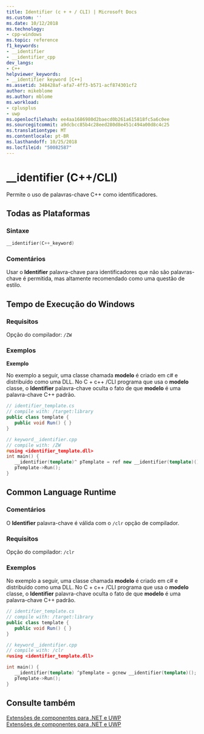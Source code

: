 ```yaml
---
title: Identifier (c + + / CLI) | Microsoft Docs
ms.custom: ''
ms.date: 10/12/2018
ms.technology:
- cpp-windows
ms.topic: reference
f1_keywords:
- __identifier
- __identifier_cpp
dev_langs:
- C++
helpviewer_keywords:
- __identifier keyword [C++]
ms.assetid: 348428af-afa7-4ff3-b571-acf874301cf2
author: mikeblome
ms.author: mblome
ms.workload:
- cplusplus
- uwp
ms.openlocfilehash: ee4aa1686980d2baecd0b261a615818fc5a6c0ee
ms.sourcegitcommit: a9dcbcc85b4c28eed280d8e451c494a00d8c4c25
ms.translationtype: MT
ms.contentlocale: pt-BR
ms.lasthandoff: 10/25/2018
ms.locfileid: "50082587"
---
```

# <a name="identifier-ccli"></a>__identifier (C++/CLI)

Permite o uso de palavras-chave C++ como identificadores.

## <a name="all-platforms"></a>Todas as Plataformas

### <a name="syntax"></a>Sintaxe

```cpp
__identifier(C++_keyword)
```

### <a name="remarks"></a>Comentários

Usar o **Identifier** palavra-chave para identificadores que não são palavras-chave é permitida, mas altamente recomendado como uma questão de estilo.

## <a name="windows-runtime"></a>Tempo de Execução do Windows

### <a name="requirements"></a>Requisitos

Opção do compilador: `/ZW`

### <a name="examples"></a>Exemplos

**Exemplo**

No exemplo a seguir, uma classe chamada **modelo** é criado em c# e distribuído como uma DLL. No C + c++ /CLI programa que usa o **modelo** classe, o **Identifier** palavra-chave oculta o fato de que **modelo** é uma palavra-chave C++ padrão.

```cs
// identifier_template.cs
// compile with: /target:library
public class template {
   public void Run() { }
}
```

```cpp
// keyword__identifier.cpp
// compile with: /ZW
#using <identifier_template.dll>
int main() {
   __identifier(template)^ pTemplate = ref new __identifier(template)();
   pTemplate->Run();
}
```

## <a name="common-language-runtime"></a>Common Language Runtime

### <a name="remarks"></a>Comentários

O **Identifier** palavra-chave é válida com o `/clr` opção de compilador.

### <a name="requirements"></a>Requisitos

Opção do compilador: `/clr`

### <a name="examples"></a>Exemplos

No exemplo a seguir, uma classe chamada **modelo** é criado em c# e distribuído como uma DLL. No C + c++ /CLI programa que usa o **modelo** classe, o **Identifier** palavra-chave oculta o fato de que **modelo** é uma palavra-chave C++ padrão.

```cs
// identifier_template.cs
// compile with: /target:library
public class template {
   public void Run() { }
}
```

```cpp
// keyword__identifier.cpp
// compile with: /clr
#using <identifier_template.dll>

int main() {
   __identifier(template) ^pTemplate = gcnew __identifier(template)();
   pTemplate->Run();
}
```

## <a name="see-also"></a>Consulte também

[Extensões de componentes para .NET e UWP](../windows/component-extensions-for-runtime-platforms.md)<br/>
[Extensões de componentes para .NET e UWP](../windows/component-extensions-for-runtime-platforms.md)